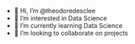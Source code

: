 - 👋 Hi, I’m @theodoredesclee
- 👀 I’m interested in Data Science
- 🌱 I’m currently learning Data Science
- 💞️ I’m looking to collaborate on projects



<!---
theodoredesclee/theodoredesclee is a ✨ special ✨ repository because its `README.md` (this file) appears on your GitHub profile.
You can click the Preview link to take a look at your changes.
--->
